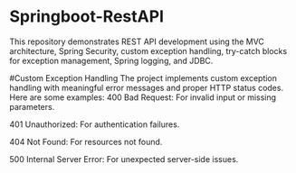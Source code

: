 <h1>Springboot-RestAPI</h1>

This repository demonstrates REST API development using the MVC architecture, Spring Security, custom exception handling, try-catch blocks for exception management, Spring logging, and JDBC.

#Custom Exception Handling
The project implements custom exception handling with meaningful error messages and proper HTTP status codes. Here are some examples:
400 Bad Request: For invalid input or missing parameters.

401 Unauthorized: For authentication failures.

404 Not Found: For resources not found.

500 Internal Server Error: For unexpected server-side issues.


